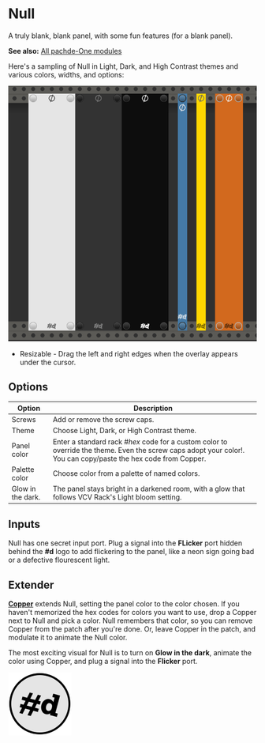 # Null

A truly blank, blank panel, with some fun features (for a blank panel).

**See also:** [All pachde-One modules](index.md)

Here's a sampling of Null in Light, Dark, and High Contrast themes and various colors, widths, and options:

![Null module with themes, colors, and menu](Null.png)

- Resizable - Drag the left and right edges when the overlay appears under the cursor.

## Options

| Option | Description |
| -- | -- |
| Screws | Add or remove the screw caps. |
| Theme | Choose Light, Dark, or High Contrast theme. |
| Panel color | Enter a standard rack #_hex_ code for a custom color to override the theme. Even the screw caps adopt your color!. You can copy/paste the hex code from Copper. |
| Palette color | Choose color from a palette of named colors. |
| Glow in the dark. | The panel stays bright in a darkened room, with a glow that follows VCV Rack's Light bloom setting. |

## Inputs

Null has one secret input port.
Plug a signal into the **FLicker** port hidden behind the **#d** logo to add flickering to the panel, like a neon sign going bad or a defective flourescent light.

## Extender

**[Copper](copper)** extends Null, setting the panel color to the color chosen.
If you haven't memorized the hex codes for colors you want to use, drop a Copper next to Null and pick a color.
Null remembers that color, so you can remove Copper from the patch after you're done.
Or, leave Copper in the patch, and modulate it to animate the Null color.

The most exciting visual for Null is to turn on **Glow in the dark**, animate the color using Copper, and plug a signal into the **Flicker** port.

![pachde (#d) Logo](Logo.svg)
